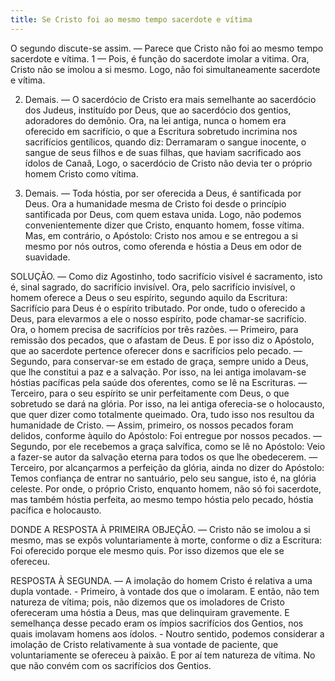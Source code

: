 ```yaml
---
title: Se Cristo foi ao mesmo tempo sacerdote e vítima
---
```


O segundo discute-se assim. — Parece que Cristo não foi ao mesmo tempo sacerdote e vítima.  1 — Pois, é função do sacerdote imolar a vitima. Ora, Cristo não se imolou a si mesmo. Logo, não foi simultaneamente sacerdote e vítima.  

2. Demais. — O sacerdócio de Cristo era mais semelhante ao sacerdócio dos Judeus, instituído por Deus, que ao sacerdócio dos gentios, adoradores do demônio. Ora, na lei antiga, nunca o homem era oferecido em sacrifício, o que a Escritura sobretudo incrimina nos sacrifícios gentílicos, quando diz: Derramaram o sangue inocente, o sangue de seus filhos e de suas filhas, que haviam sacrificado aos ídolos de Canaã, Logo, o sacerdócio de Cristo não devia ter o próprio homem Cristo como vítima.  

3. Demais. — Toda hóstia, por ser oferecida a Deus, é santificada por Deus. Ora a humanidade mesma de Cristo foi desde o princípio santificada por Deus, com quem estava unida. Logo, não podemos convenientemente dizer que Cristo, enquanto homem, fosse vítima.  Mas, em contrário, o Apóstolo: Cristo nos amou e se entregou a si mesmo por nós outros, como oferenda e hóstia a Deus em odor de suavidade.  

SOLUÇÃO. — Como diz Agostinho, todo sacrifício visível é sacramento, isto é, sinal sagrado, do sacrifício invisível. Ora, pelo sacrifício invisível, o homem oferece a Deus o seu espírito, segundo aquilo da Escritura: Sacrifício para Deus é o espírito tributado. Por onde, tudo o oferecido a Deus, para elevarmos a ele o nosso espírito, pode chamar-se sacrifício.  Ora, o homem precisa de sacrifícios por três razões. — Primeiro, para remissão dos pecados, que o afastam de Deus. E por isso diz o Apóstolo, que ao sacerdote pertence oferecer dons e sacrifícios pelo pecado. — Segundo, para conservar-se em estado de graça, sempre unido a Deus, que lhe constitui a paz e a salvação. Por isso, na lei antiga imolavam-se hóstias pacíficas pela saúde dos oferentes, como se lê na Escrituras. — Terceiro, para o seu espírito se unir perfeitamente com Deus, o que sobretudo se dará na glória. Por isso, na lei antiga oferecia-se o holocausto, que quer dizer como totalmente queimado.  Ora, tudo isso nos resultou da humanidade de Cristo. — Assim, primeiro, os nossos pecados foram delidos, conforme àquilo do Apóstolo: Foi entregue por nossos pecados. — Segundo, por ele recebemos a graça salvífica, como se lê no Apóstolo: Veio a fazer-se autor da salvação eterna para todos os que lhe obedecerem. — Terceiro, por alcançarmos a perfeição da glória, ainda no dizer do Apóstolo: Temos confiança de entrar no santuário, pelo seu sangue, isto é, na glória celeste. Por onde, o próprio Cristo, enquanto homem, não só foi sacerdote, mas também hóstia perfeita, ao mesmo tempo hóstia pelo pecado, hóstia pacífica e holocausto.  

DONDE A RESPOSTA À PRIMEIRA OBJEÇÃO. — Cristo não se imolou a si mesmo, mas se expôs voluntariamente à morte, conforme o diz a Escritura: Foi oferecido porque ele mesmo quis. Por isso dizemos que ele se ofereceu.  

RESPOSTA À SEGUNDA. — A imolação do homem Cristo é relativa a uma dupla vontade. - Primeiro, à vontade dos que o imolaram. E então, não tem natureza de vítima; pois, não dizemos que os imoladores de Cristo ofereceram uma hóstia a Deus, mas que delinquiram gravemente. E semelhança desse pecado eram os ímpios sacrifícios dos Gentios, nos quais imolavam homens aos ídolos. - Noutro sentido, podemos considerar a imolação de Cristo relativamente à sua vontade de paciente, que voluntariamente se ofereceu à paixão. E por aí tem natureza de vítima. No que não convém com os sacrifícios dos Gentios.